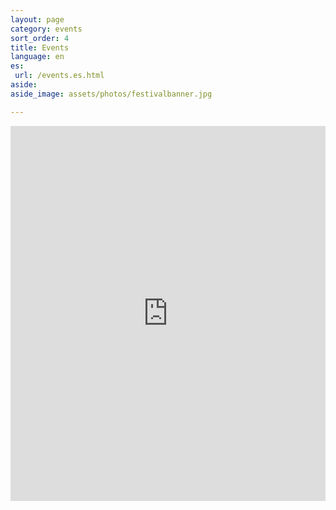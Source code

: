 ```yaml
---
layout: page
category: events
sort_order: 4
title: Events
language: en
es:
 url: /events.es.html
aside:
aside_image: assets/photos/festivalbanner.jpg

---
```


<iframe src="https://www.google.com/calendar/embed?showTitle=0&amp;showTabs=0&amp;showCalendars=0&amp;showTz=0&amp;height=600&amp;wkst=1&amp;bgcolor=%23FFFFFF&amp;ctz=America%2FNew_York" style=" border-width:0 " width="100%" height="600" frameborder="0" scrolling="no">Your browser does not support IFrames.</iframe>
